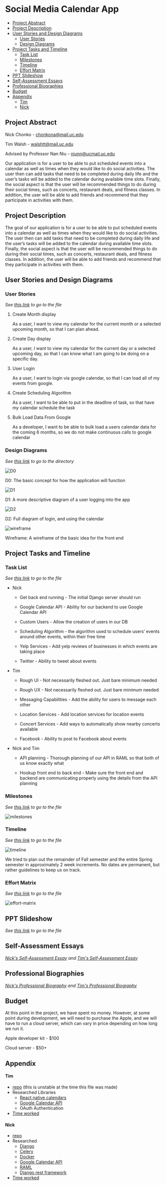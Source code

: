 # Social Media Calendar App

 - [Project Abstract](##project-abstract)
 - [Project Description](##project-description)
 - [User Stories and Design Diagrams](##user-stories-and-design-diagrams)
    - [User Stories](###user-stories)
    - [Design Diagrams](###design-diagrams)
 - [Project Tasks and Timeline](##project-tasks-and-timeline)
    - [Task List](###task-list)
    - [Milestones](###milestones)
    - [Timeline](###timeline)
    - [Effort Matrix](###effort-matrix)
 - [PPT Slideshow](##ppt-slideshow)
 - [Self-Assessment Essays](##self-assessment-essays)
 - [Professional Biographies](##professional-biographies)
 - [Budget](##budget)
 - [Appendix](##appendix)
    - [Tim](###tim)
    - [Nick](###nick)

## Project Abstract

Nick Chonko - chonkona@mail.uc.edu

Tim Walsh - walshtt@mail.uc.edu

Advised by Professor Nan Niu - niunn@ucmail.uc.edu

Our application is for a user to be able to put scheduled events into a calendar as well as times when they would like to do social activities. The user then can add tasks that need to be completed during daily life and the user’s tasks will be added to the calendar during available time slots. Finally, the social aspect is that the user will be recommended things to do during their social times, such as concerts, restaurant deals, and fitness classes. In addition, the user will be able to add friends and recommend that they participate in activities with them.

## Project Description

The goal of our application is for a user to be able to put scheduled events into a calendar as well as times when they would like to do social activities. The user then can add tasks that need to be completed during daily life and the user’s tasks will be added to the calendar during available time slots. Finally, the social aspect is that the user will be recommended things to do during their social times, such as concerts, restaurant deals, and fitness classes. In addition, the user will be able to add friends and recommend that they participate in activities with them.

## User Stories and Design Diagrams

### User Stories
_See [this link](https://gitlab.com/jebidis93/cs5001/blob/master/InitialUserStories.md) to go to the file_

1. Create Month display

    As a user, I want to view my calendar for the current month or a selected upcoming month, so that I can plan ahead.

2. Create Day display

    As a user, I want to view my calendar for the current day or a selected upcoming day, so that I can know what I am going to be doing on a specific day.

3. User Login

    As a user, I want to login via google calendar, so that I can load all of my events from google.

4. Create Scheduling Algorithm

    As a user, I want to be able to put in the deadline of task, so that have my calendar schedule the task

5. Bulk Load Data From Google

    As a developer, I want to be able to bulk load a users calendar data for the coming 6 months, so we do not make continuous calls to google calendar


### Design Diagrams
_See [this link](https://gitlab.com/jebidis93/cs5001/tree/master/diagrams) to go to the directory_

![D0](uploads/97f223435d7b1cd384494d45a1856abf/D0.PNG)

D0: The basic concept for how the application will function

![D1](uploads/eaf05f68d1c45e44c3c824f3ad311059/D1.PNG)

D1: A more descriptive diagram of a user logging into the app

![D2](uploads/647323594a71411b2c4b8a7980a4e000/D2.PNG)

D2: Full diagram of login, and using the calendar

![wireframe](uploads/0667f73b1d2cfe9ec9d12448bb9aeaf4/wireframe.png)


Wireframe: A wireframe of the basic idea for the front end

## Project Tasks and Timeline

### Task List
_See [this link](https://gitlab.com/jebidis93/cs5001/blob/master/Tasks.md) to go to the file_

- Nick

  - Get back end running - The initial Django server should run

  - Google Calendar API - Ability for our backend to use Google Calendar API

  - Custom Users - Allow the creation of users in our DB

  - Scheduling Algorithm - the algorithm used to schedule users’ events around other events, within their free time

  - Yelp Services - Add yelp reviews of businesses in which events are taking place

  - Twitter - Ability to tweet about events

- Tim

  - Rough UI - Not necessarily fleshed out.  Just bare minimum needed

  - Rough UX - Not necessarily fleshed out.  Just bare minimum needed

  - Messaging Capabilities - Add the ability for users to message each other

  - Location Services - Add location services for location events

  - Concert Services - Add ways to automatically show nearby concerts available

  - Facebook - Ability to post to Facebook about events

- Nick and Tim

  - API planning - Thorough planning of our API in RAML so that both of us know exactly what

  - Hookup front end to back end - Make sure the front end and backend are communicating properly using the details from the API planning

### Milestones
_See [this link](https://gitlab.com/jebidis93/cs5001/blob/master/milestones.PNG) to go to the file_

![milestones](uploads/0e180cd57ede818283756036c8fee9b9/milestones.PNG)

### Timeline
_See [this link](https://gitlab.com/jebidis93/cs5001/blob/master/timeline.PNG) to go to the file_

![timeline](uploads/47132a6ca69cbbf552a4ddde6840081e/timeline.PNG)

We tried to plan out the remainder of Fall semester and the entire Spring semester in approximately 2 week increments.  No dates are permanent, but rather guidelines to keep us on track. 

### Effort Matrix
_See [this link](https://gitlab.com/jebidis93/cs5001/blob/master/effort-matrix.PNG) to go to the file_

![effort-matrix](uploads/9c441a867bd93bd48c770e4c4363c4e4/effort-matrix.PNG)

## PPT Slideshow
_See [this link](https://gitlab.com/jebidis93/cs5001/blob/master/final-presentation.pptx) to go to the file_

## Self-Assessment Essays
_[Nick's Self-Assessment Essay](https://gitlab.com/jebidis93/cs5001/blob/master/chonko-assignment-3.docx) and [Tim's Self-Assessment Essay](https://gitlab.com/jebidis93/cs5001/blob/master/walsh-assignment-3.md)_



## Professional Biographies
_[Nick's Professional Biography](https://gitlab.com/jebidis93/cs5001/blob/master/chonko-biography.md) and [Tim's Professional Biography](https://gitlab.com/jebidis93/cs5001/blob/master/walsh-biography.md)_

## Budget

At this point in the project, we have spent no money.  However, at some point during development, we will need to purchase the Apple, and we will have to run a cloud server, which can vary in price depending on how long we run it.

Apple developer kit - $100

Cloud server - $50+

## Appendix

#### Tim

- [repo](https://gitlab.com/walshts97/react-native-social-calendar/edit#js-shared-permissions) (this is unstable at the time this file was made)
- Researched Libraries
   - [React native calendars](https://github.com/wix/react-native-calendars)
   - [Google Calendar API](https://developers.google.com/calendar)
   - OAuth Authentication
- [Time worked](https://gitlab.com/jebidis93/cs5001/blob/master/Tim%20Work%20log.xlsx)

#### Nick

 - [repo](https://gitlab.com/jebidis93/senior-design-backend)
 - Researched
   - [Django](https://docs.djangoproject.com/en/2.2/)
   - [Celery](https://docs.celeryproject.org/en/latest/)
   - [Docker](https://docs.docker.com/)
   - [Google Calendar API](https://developers.google.com/calendar)
   - [RAML](https://raml.org/developers/document-your-api)
   - [Django rest framework](https://www.django-rest-framework.org/)
 - [Time worked](https://gitlab.com/jebidis93/cs5001/blob/master/chonko-fall-progress.xlsx)